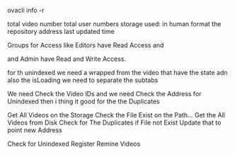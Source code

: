 ovacli info -r <repositoy-path>

total video number
total user numbers
storage used: in human format
the repository address
last updated time

Groups for Access
like Editors
have Read Access and 

and Admin have Read and Write Access.


for th unindexed we need a wrapped from the video 
that have the state 
adn also the isLoading 
 we need to separate the subtabs

We need Check the Video IDs
and we need Check the Address for Unindexed 
then i thing it good for the the Duplicates 


Get All Videos on the Storage
Check the File Exist on the Path... 
Get the All Videos from Disk
Check for The Duplicates
if File not Exist Update that to point new Address 

Check for Unindexed
Register Remine Videos


